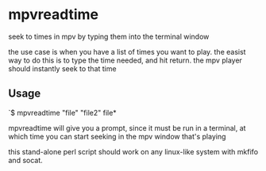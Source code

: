 # mpvreadtime
seek to times in mpv by typing them into the terminal window

the use case is when you have a list of times you want to play.   the easist way to do this is to type the time needed, and hit return.  the mpv player should instantly seek to that time 

## Usage 
`$ mpvreadtime "file" "file2" file*

mpvreadtime will give you a prompt, since it must be run in a terminal, at which time you can start seeking in the mpv window that's playing

this stand-alone perl script should work on any linux-like system with mkfifo and socat.
